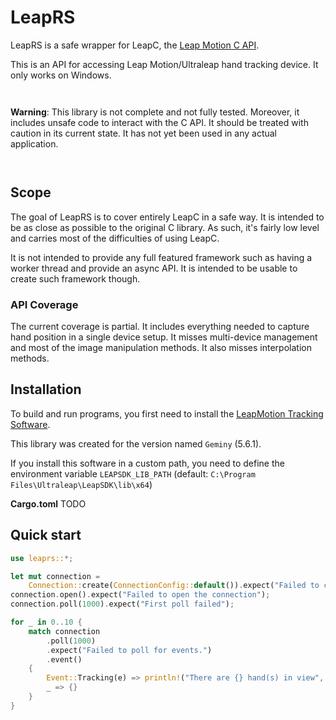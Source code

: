 # LeapRS

LeapRS is a safe wrapper for LeapC, the [Leap Motion C
API](https://docs.ultraleap.com/tracking-api/).

This is an API for accessing Leap Motion/Ultraleap hand tracking device. It only
works on Windows.

<div class="example-wrap" style="display:inline-block"><pre class="compile_fail" style="white-space:normal;font:inherit;">

**Warning**: This library is not complete and not fully tested. Moreover, it includes unsafe
code to interact with the C API. It should be treated with caution in its
current state. It has not yet been used in any actual application.

</pre></div>

## Scope

The goal of LeapRS is to cover entirely LeapC in a safe way. It is intended to
be as close as possible to the original C library. As such, it's fairly low
level and carries most of the difficulties of using LeapC.

It is not intended to provide any full featured framework such as having a
worker thread and provide an async API. It is intended to be usable to create
such framework though.

### API Coverage

The current coverage is partial. It includes everything needed to capture hand
position in a single device setup. It misses multi-device management and most of
the image manipulation methods. It also misses interpolation methods.

## Installation

To build and run programs, you first need to install the [LeapMotion Tracking Software](https://developer.leapmotion.com/tracking-software-download).

This library was created for the version named `Geminy` (5.6.1).

If you install this software in a custom path, you need to define the
environment variable `LEAPSDK_LIB_PATH` (default: `C:\Program
Files\Ultraleap\LeapSDK\lib\x64`)

**Cargo.toml** TODO

## Quick start

```rust
use leaprs::*;

let mut connection =
    Connection::create(ConnectionConfig::default()).expect("Failed to connect");
connection.open().expect("Failed to open the connection");
connection.poll(1000).expect("First poll failed");

for _ in 0..10 {
    match connection
        .poll(1000)
        .expect("Failed to poll for events.")
        .event()
    {
        Event::Tracking(e) => println!("There are {} hand(s) in view", e.hands().len()),
        _ => {}
    }
}
```
